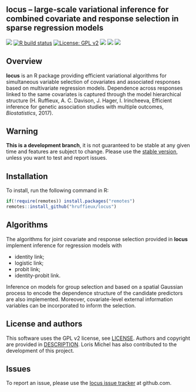 <!-- README.md is generated from README.Rmd. Please edit that file -->
<!-- First time: run usethis::use_readme_rmd() to create a pre-commit hook that 
prevents from committing if the README.Rmd has changed, but has not been 
re-knitted to generate an updated README.md -->

## locus – large-scale variational inference for combined covariate and response selection in sparse regression models

<!-- Run for the R CMD checks, run usethis::use_github_actions() to set up the pipeline, possibly modify the .yaml file and then: -->

[![](https://travis-ci.org/hruffieux/locus.svg?branch=devel)](https://travis-ci.org/hruffieux/locus)
[![R build
status](https://github.com/hruffieux/locus/workflows/R-CMD-check/badge.svg)](https://github.com/hruffieux/locus/actions)
[![License: GPL
v2](https://img.shields.io/badge/license-GPL%20v2-blue.svg)](https://www.gnu.org/licenses/old-licenses/gpl-2.0.en.html)
[![](https://img.shields.io/badge/devel%20version-1.0.0-blue.svg)](https://github.com/hruffieux/locus)
[![](https://img.shields.io/github/languages/code-size/hruffieux/locus.svg)](https://github.com/hruffieux/locus)
[![](https://img.shields.io/badge/doi-10.1093/biostatistics/kxx007-yellow.svg)](https://doi.org/10.1093/biostatistics/kxx007)

## Overview

**locus** is an R package providing efficient variational algorithms for
simultaneous variable selection of covariates and associated responses
based on multivariate regression models. Dependence across responses
linked to the same covariates is captured through the model hierarchical
structure (H. Ruffieux, A. C. Davison, J. Hager, I. Irincheeva,
Efficient inference for genetic association studies with multiple
outcomes, *Biostatistics*, 2017).

## Warning

**This is a development branch**, it is not guaranteed to be stable at
any given time and features are subject to change. Please use the
[stable version](https://github.com/hruffieux/locus), unless you want to
test and report issues.

## Installation

To install, run the following command in R:

``` r
if(!require(remotes)) install.packages("remotes")
remotes::install_github("hruffieux/locus")
```

## Algorithms

The algorithms for joint covariate and response selection provided in
**locus** implement inference for regression models with

-   identity link;
-   logistic link;
-   probit link;
-   identity-probit link.

Inference on models for group selection and based on a spatial Gaussian
process to encode the dependence structure of the candidate predictors
are also implemented. Moreover, covariate-level external information
variables can be incorporated to inform the selection.

## License and authors

This software uses the GPL v2 license, see [LICENSE](LICENSE). Authors
and copyright are provided in [DESCRIPTION](DESCRIPTION). Loris Michel
has also contributed to the development of this project.

## Issues

To report an issue, please use the [locus issue
tracker](https://github.com/hruffieux/locus/issues) at github.com.
